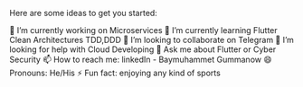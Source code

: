 

Here are some ideas to get you started:

🔭 I’m currently working on Microservices
🌱 I’m currently learning Flutter Clean Architectures TDD,DDD
👯 I’m looking to collaborate on Telegram
🤔 I’m looking for help with Cloud Developing
💬 Ask me about Flutter or Cyber Security
📫 How to reach me: linkedIn - Baymuhammet Gummanow
😄 Pronouns: He/His
⚡ Fun fact: enjoying any kind of sports
